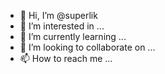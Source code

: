 - 👋 Hi, I’m @superlik
- 👀 I’m interested in ...
- 🌱 I’m currently learning ...
- 💞️ I’m looking to collaborate on ...
- 📫 How to reach me ...

<!---
superlik/superlik is a ✨ special ✨ repository because its `README.md` (this file) appears on your GitHub profile.
You can click the Preview link to take a look at your changes.
--->
